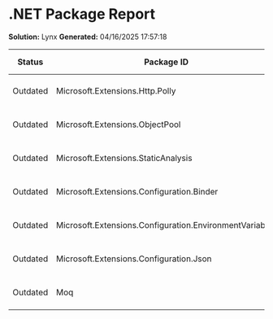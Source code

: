 ﻿# .NET Package Report
**Solution:** Lynx
**Generated:** 04/16/2025 17:57:18

| Status | Package ID | Current Version | Latest Version | Reason |
|--------|------------|-----------------|----------------|--------|
| Outdated | Microsoft.Extensions.Http.Polly | 9.0.2 | 9.0.4 | New version available |
| Outdated | Microsoft.Extensions.ObjectPool | 9.0.2 | 9.0.4 | New version available |
| Outdated | Microsoft.Extensions.StaticAnalysis | 9.2.0 | 9.4.0 | New version available |
| Outdated | Microsoft.Extensions.Configuration.Binder | 9.0.2 | 9.0.4 | New version available |
| Outdated | Microsoft.Extensions.Configuration.EnvironmentVariables | 9.0.2 | 9.0.4 | New version available |
| Outdated | Microsoft.Extensions.Configuration.Json | 9.0.2 | 9.0.4 | New version available |
| Outdated | Moq | 4.18.4 | 4.20.72 | New version available |


